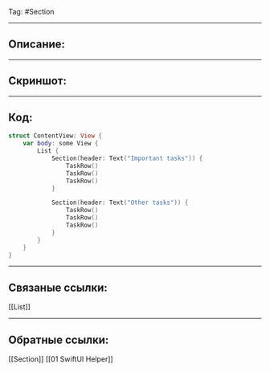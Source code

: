 Tag: #Section 

---
## Описание:


---
## Скриншот:


---
## Код:

``` swift
struct ContentView: View {
    var body: some View {
        List {
            Section(header: Text("Important tasks")) {
                TaskRow()
                TaskRow()
                TaskRow()
            }

            Section(header: Text("Other tasks")) {
                TaskRow()
                TaskRow()
                TaskRow()
            }
        }
    }
}

```

---
## Связаные ссылки:
[[List]]

---
## Обратные ссылки:
[[Section]]
[[01 SwiftUI Helper]]
